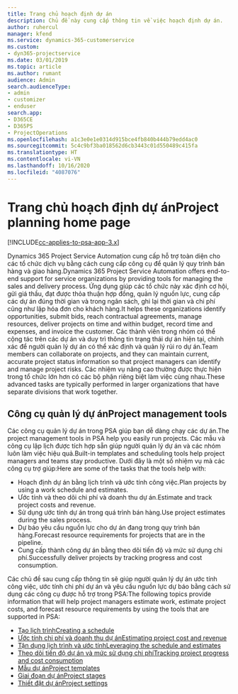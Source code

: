```yaml
---
title: Trang chủ hoạch định dự án
description: Chủ đề này cung cấp thông tin về việc hoạch định dự án.
author: ruhercul
manager: kfend
ms.service: dynamics-365-customerservice
ms.custom:
- dyn365-projectservice
ms.date: 03/01/2019
ms.topic: article
ms.author: rumant
audience: Admin
search.audienceType:
- admin
- customizer
- enduser
search.app:
- D365CE
- D365PS
- ProjectOperations
ms.openlocfilehash: a1c3e0e1e0314d915bce4fb840b444b79edd4ac0
ms.sourcegitcommit: 5c4c9bf3ba018562d6cb3443c01d550489c415fa
ms.translationtype: HT
ms.contentlocale: vi-VN
ms.lasthandoff: 10/16/2020
ms.locfileid: "4087076"
---
```

# <a name="project-planning-home-page"></a><span data-ttu-id="c7102-103">Trang chủ hoạch định dự án</span><span class="sxs-lookup"><span data-stu-id="c7102-103">Project planning home page</span></span>

[!INCLUDE[cc-applies-to-psa-app-3.x](../includes/cc-applies-to-psa-app-3x.md)]

<span data-ttu-id="c7102-104">Dynamics 365 Project Service Automation cung cấp hỗ trợ toàn diện cho các tổ chức dịch vụ bằng cách cung cấp công cụ để quản lý quy trình bán hàng và giao hàng.</span><span class="sxs-lookup"><span data-stu-id="c7102-104">Dynamics 365 Project Service Automation offers end-to-end support for service organizations by providing tools for managing the sales and delivery process.</span></span> <span data-ttu-id="c7102-105">Ứng dụng giúp các tổ chức này xác định cơ hội, gửi giá thầu, đạt được thỏa thuận hợp đồng, quản lý nguồn lực, cung cấp các dự án đúng thời gian và trong ngân sách, ghi lại thời gian và chi phí cũng như lập hóa đơn cho khách hàng.</span><span class="sxs-lookup"><span data-stu-id="c7102-105">It helps these organizations identify opportunities, submit bids, reach contractual agreements, manage resources, deliver projects on time and within budget, record time and expenses, and invoice the customer.</span></span> <span data-ttu-id="c7102-106">Các thành viên trong nhóm có thể cộng tác trên các dự án và duy trì thông tin trạng thái dự án hiện tại, chính xác để người quản lý dự án có thể xác định và quản lý rủi ro dự án.</span><span class="sxs-lookup"><span data-stu-id="c7102-106">Team members can collaborate on projects, and they can maintain current, accurate project status information so that project managers can identify and manage project risks.</span></span> <span data-ttu-id="c7102-107">Các nhiệm vụ nâng cao thường được thực hiện trong tổ chức lớn hơn có các bộ phận riêng biệt làm việc cùng nhau.</span><span class="sxs-lookup"><span data-stu-id="c7102-107">These advanced tasks are typically performed in larger organizations that have separate divisions that work together.</span></span>

## <a name="project-management-tools"></a><span data-ttu-id="c7102-108">Công cụ quản lý dự án</span><span class="sxs-lookup"><span data-stu-id="c7102-108">Project management tools</span></span>

<span data-ttu-id="c7102-109">Các công cụ quản lý dự án trong PSA giúp bạn dễ dàng chạy các dự án.</span><span class="sxs-lookup"><span data-stu-id="c7102-109">The project management tools in PSA help you easily run projects.</span></span> <span data-ttu-id="c7102-110">Các mẫu và công cụ lập lịch được tích hợp sẵn giúp người quản lý dự án và các nhóm luôn làm việc hiệu quả.</span><span class="sxs-lookup"><span data-stu-id="c7102-110">Built-in templates and scheduling tools help project managers and teams stay productive.</span></span> <span data-ttu-id="c7102-111">Dưới đây là một số nhiệm vụ mà các công cụ trợ giúp:</span><span class="sxs-lookup"><span data-stu-id="c7102-111">Here are some of the tasks that the tools help with:</span></span>

- <span data-ttu-id="c7102-112">Hoạch định dự án bằng lịch trình và ước tính công việc.</span><span class="sxs-lookup"><span data-stu-id="c7102-112">Plan projects by using a work schedule and estimates.</span></span>
- <span data-ttu-id="c7102-113">Ước tính và theo dõi chi phí và doanh thu dự án.</span><span class="sxs-lookup"><span data-stu-id="c7102-113">Estimate and track project costs and revenue.</span></span>
- <span data-ttu-id="c7102-114">Sử dụng ước tính dự án trong quá trình bán hàng.</span><span class="sxs-lookup"><span data-stu-id="c7102-114">Use project estimates during the sales process.</span></span>
- <span data-ttu-id="c7102-115">Dự báo yêu cầu nguồn lực cho dự án đang trong quy trình bán hàng.</span><span class="sxs-lookup"><span data-stu-id="c7102-115">Forecast resource requirements for projects that are in the pipeline.</span></span>
- <span data-ttu-id="c7102-116">Cung cấp thành công dự án bằng theo dõi tiến độ và mức sử dụng chi phí.</span><span class="sxs-lookup"><span data-stu-id="c7102-116">Successfully deliver projects by tracking progress and cost consumption.</span></span>

<span data-ttu-id="c7102-117">Các chủ đề sau cung cấp thông tin sẽ giúp người quản lý dự án ước tính công việc, ước tính chi phí dự án và yêu cầu nguồn lực dự báo bằng cách sử dụng các công cụ được hỗ trợ trong PSA:</span><span class="sxs-lookup"><span data-stu-id="c7102-117">The following topics provide information that will help project managers estimate work, estimate project costs, and forecast resource requirements by using the tools that are supported in PSA:</span></span>

- [<span data-ttu-id="c7102-118">Tạo lịch trình</span><span class="sxs-lookup"><span data-stu-id="c7102-118">Creating a schedule</span></span>](project-creating.md)
- [<span data-ttu-id="c7102-119">Ước tính chi phí và doanh thu dự án</span><span class="sxs-lookup"><span data-stu-id="c7102-119">Estimating project cost and revenue</span></span>](project-estimating.md)
- [<span data-ttu-id="c7102-120">Tận dụng lịch trình và ước tính</span><span class="sxs-lookup"><span data-stu-id="c7102-120">Leveraging the schedule and estimates</span></span>](project-leveraging.md)
- [<span data-ttu-id="c7102-121">Theo dõi tiến độ dự án và mức sử dụng chi phí</span><span class="sxs-lookup"><span data-stu-id="c7102-121">Tracking project progress and cost consumption</span></span>](project-tracking.md)
- [<span data-ttu-id="c7102-122">Mẫu dự án</span><span class="sxs-lookup"><span data-stu-id="c7102-122">Project templates</span></span>](project-templates.md)
- [<span data-ttu-id="c7102-123">Giai đoạn dự án</span><span class="sxs-lookup"><span data-stu-id="c7102-123">Project stages</span></span>](project-stages.md)
- [<span data-ttu-id="c7102-124">Thiết đặt dự án</span><span class="sxs-lookup"><span data-stu-id="c7102-124">Project settings</span></span>](project-settings.md)
